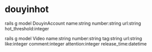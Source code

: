# douyinhot

rails g model DouyinAccount name:string number:string url:string hot_threshold:integer

rails g model Video name:string number:string tag:string url:string like:integer comment:integer attention:integer release_time:datetime
